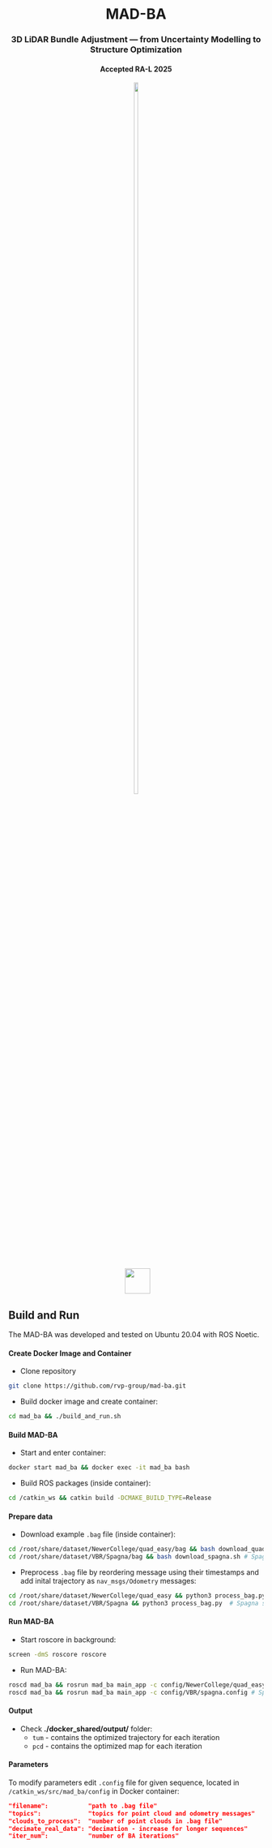 <div align="center">
    <h1>MAD-BA</h1>
    <h3>3D LiDAR Bundle Adjustment &mdash; from Uncertainty Modelling to Structure Optimization</h3>
    <h4> Accepted RA-L 2025 </h4>
</div>


<div align="center">
  <!-- Video Thumbnail -->
  <a href="https://www.youtube.com/watch?v=Uz1ST_lP8r4" target="_blank" style="display: inline-block;">
    <img src="https://img.youtube.com/vi/Uz1ST_lP8r4/0.jpg" style="width: 60%; display: block;">
  </a>
  <br>
  <!-- Play Button -->
  <a href="https://www.youtube.com/watch?v=Uz1ST_lP8r4" target="_blank" style="display: inline-block;">
    <img src="https://upload.wikimedia.org/wikipedia/commons/b/b8/YouTube_play_button_icon_%282013%E2%80%932017%29.svg" 
         style="width: 50px; height: auto; margin-left: 5px;">
  </a>
</div>

## Build and Run
The MAD-BA was developed and tested on Ubuntu 20.04 with ROS Noetic.
#### Create Docker Image and Container
- Clone repository
```bash
git clone https://github.com/rvp-group/mad-ba.git
```
- Build docker image and create container: 
```bash
cd mad_ba && ./build_and_run.sh
```

#### Build MAD-BA
- Start and enter container: 
```bash
docker start mad_ba && docker exec -it mad_ba bash
```
- Build ROS packages (inside container): 
```bash
cd /catkin_ws && catkin build -DCMAKE_BUILD_TYPE=Release
```

#### Prepare data
- Download example `.bag` file (inside container): 
```bash
cd /root/share/dataset/NewerCollege/quad_easy/bag && bash download_quad.sh # quad_easy sequence
cd /root/share/dataset/VBR/Spagna/bag && bash download_spagna.sh # Spagna sequence
```
- Preprocess `.bag` file by reordering message using their timestamps and add inital trajectory as `nav_msgs/Odometry` messages:
```bash
cd /root/share/dataset/NewerCollege/quad_easy && python3 process_bag.py  # quad_easy sequence
cd /root/share/dataset/VBR/Spagna && python3 process_bag.py  # Spagna sequence
```

#### Run MAD-BA
- Start roscore in background: 
```bash
screen -dmS roscore roscore
```
- Run MAD-BA: 
```bash
roscd mad_ba && rosrun mad_ba main_app -c config/NewerCollege/quad_easy_fast.config # quad_easy sequence
roscd mad_ba && rosrun mad_ba main_app -c config/VBR/spagna.config # Spagna sequence
```

#### Output
- Check **./docker_shared/output/** folder:
  - `tum` - contains the optimized trajectory for each iteration
  - `pcd` - contains the optimized map for each iteration

#### Parameters
To modify parameters edit `.config` file for given sequence, located in `/catkin_ws/src/mad_ba/config` in Docker container:

```json
"filename":           "path to .bag file"
"topics":             "topics for point cloud and odometry messages"
"clouds_to_process":  "number of point clouds in .bag file"
"decimate_real_data": "decimation - increase for longer sequences"
"iter_num":           "number of BA iterations"
```
